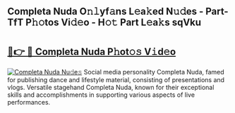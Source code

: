 ## Completa Nuda O𝚗𝚕yf𝚊ns L𝚎a𝚔ed N𝚞𝚍es - Part-TfT P𝚑𝚘tos Vi𝚍𝚎o - H𝚘𝚝 Part L𝚎a𝚔s sqVku

# <h2><a href="http://kf22hg.oniu.top/?m=Completa+Nuda">🔗👉 🔴 Completa Nuda P𝚑ot𝚘𝚜 V𝚒d𝚎o</a></h2>

[![Completa Nuda Nu𝚍e𝚜](https://i.imgur.com/0qMVB7G.gif)](http://kf22hg.oniu.top/?m=Completa+Nuda)
Social media personality Completa Nuda, famed for publishing dance and lifestyle material, consisting of presentations and vlogs. Versatile stagehand Completa Nuda, known for their exceptional skills and accomplishments in supporting various aspects of live performances.  
